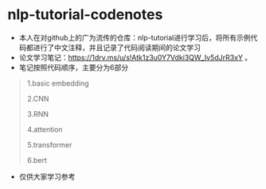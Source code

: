 # nlp-tutorial-codenotes
- 本人在对github上的广为流传的仓库：nlp-tutorial进行学习后，将所有示例代码都进行了中文注释，并且记录了代码阅读期间的论文学习
- 论文学习笔记：https://1drv.ms/u/s!Atk1z3u0Y7Vdki3QW_Iv5dJrR3xY 。
- 笔记按照代码顺序，主要分为6部分
> 1.basic embedding 
> 
> 2.CNN
> 
> 3.RNN
> 
> 4.attention
> 
> 5.transformer
> 
> 6.bert
> 
- 仅供大家学习参考
